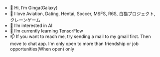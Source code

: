 - 👋 Hi, I’m Ginga(Galaxy)
- 💞️ I love Aviation, Dating, Hentai, Soccer, MSFS, R6S, 白猫プロジェクト, クレーンゲーム
- 👀 I’m interested in AI
- 🌱 I’m currently learning TensorFlow
- 📫 If you want to reach me, try sending a mail to my gmail first. Then move to chat app. I'm only open to more than friendship or job opportunities(When open) only

<!---
GalaxyDGamer/GalaxyDGamer is a ✨ special ✨ repository because its `README.md` (this file) appears on your GitHub profile.
You can click the Preview link to take a look at your changes.
--->
